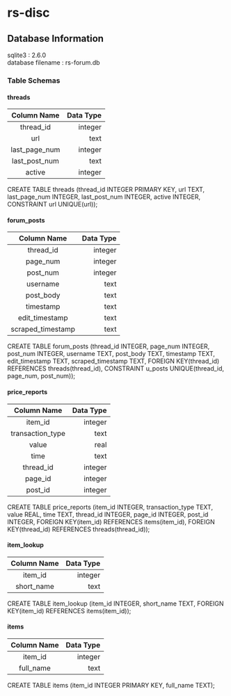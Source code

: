 # rs-disc

## Database Information
sqlite3           : 2.6.0  
database filename : rs-forum.db

### Table Schemas
#### threads
| Column Name       |   Data Type  |
|:-----------------:|-------------:|
| thread_id         | integer      |
| url               | text         |
| last_page_num     | integer      |
| last_post_num     | text         |
| active            | integer      |
CREATE TABLE threads (thread_id INTEGER PRIMARY KEY, url TEXT, last_page_num INTEGER, last_post_num INTEGER, active INTEGER, CONSTRAINT url UNIQUE(url));

#### forum_posts
| Column Name       |   Data Type  |
|:-----------------:|-------------:|
| thread_id         | integer      |
| page_num          | integer      |
| post_num          | integer      |
| username          | text         |
| post_body         | text         |
| timestamp         | text         |
| edit_timestamp    | text         |
| scraped_timestamp | text         |
CREATE TABLE forum_posts (thread_id INTEGER, page_num INTEGER, post_num INTEGER, username TEXT, post_body TEXT, timestamp TEXT, edit_timestamp TEXT, scraped_timestamp TEXT, FOREIGN KEY(thread_id) REFERENCES threads(thread_id), CONSTRAINT u_posts UNIQUE(thread_id, page_num, post_num));

#### price_reports
| Column Name       |   Data Type  |
|:-----------------:|-------------:|
| item_id           | integer      |
| transaction_type  | text         |
| value             | real         |
| time              | text         |
| thread_id         | integer      |
| page_id           | integer      |
| post_id           | integer      |
CREATE TABLE price_reports (item_id INTEGER, transaction_type TEXT, value REAL, time TEXT, thread_id INTEGER, page_id INTEGER, post_id INTEGER, FOREIGN KEY(item_id) REFERENCES items(item_id), FOREIGN KEY(thread_id) REFERENCES threads(thread_id));

#### item_lookup
| Column Name       |   Data Type  |
|:-----------------:|-------------:|
| item_id           | integer      |
| short_name        | text         |
CREATE TABLE item_lookup (item_id INTEGER, short_name TEXT, FOREIGN KEY(item_id) REFERENCES items(item_id));

#### items
| Column Name       |   Data Type  |
|:-----------------:|-------------:|
| item_id           | integer      |
| full_name         | text         |
CREATE TABLE items (item_id INTEGER PRIMARY KEY, full_name TEXT);